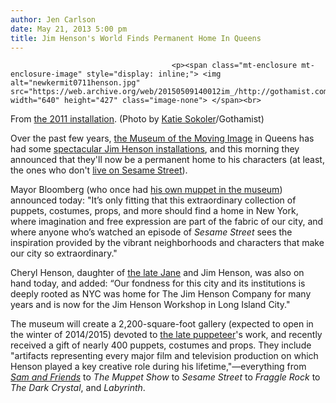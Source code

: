 ```yaml
---
author: Jen Carlson
date: May 21, 2013 5:00 pm
title: Jim Henson's World Finds Permanent Home In Queens
---
```


	
										<p><span class="mt-enclosure mt-enclosure-image" style="display: inline;"> <img alt="newkermit0711henson.jpg" src="https://web.archive.org/web/20150509140012im_/http://gothamist.com/attachments/arts_jen/newkermit0711henson.jpg" width="640" height="427" class="image-none"> </span><br>
<span class="photo_caption">From <a href="https://web.archive.org/web/20150509140012/http://gothamist.com/2011/07/13/in_which_we_enter_jim_hensons_fanta.php#photo-1">the 2011 installation</a>. (Photo by <a href="https://web.archive.org/web/20150509140012/http://colormekatie.blogspot.com/">Katie Sokoler</a>/Gothamist)</span></p>

<p>Over the past few years, <a href="https://web.archive.org/web/20150509140012/http://www.movingimage.us/">the Museum of the Moving Image</a> in Queens has had some <a href="https://web.archive.org/web/20150509140012/http://gothamist.com/2011/07/13/in_which_we_enter_jim_hensons_fanta.php">spectacular Jim Henson installations</a>, and this morning they announced that they&apos;ll now be a permanent home to his characters (at least, the ones who don&apos;t <a href="https://web.archive.org/web/20150509140012/http://gothamist.com/2008/12/12/visiting_sesame_street.php#photo-1">live on Sesame Street</a>).</p>

<p>Mayor Bloomberg (who once had <a href="https://web.archive.org/web/20150509140012/http://gothamist.com/2011/12/19/you_now_have_until_march_to_visit_m.php">his own muppet in the museum</a>) announced today: &quot;It&#x2019;s only fitting that this extraordinary collection of puppets, costumes, props, and more should find a home in New York, where imagination and free expression are part of the fabric of our city, and where anyone who&#x2019;s watched an episode of <em>Sesame Street</em> sees the inspiration provided by the vibrant neighborhoods and characters that make our city so extraordinary.&quot;</p>

<p>Cheryl Henson, daughter of <a href="https://web.archive.org/web/20150509140012/http://gothamist.com/2013/04/03/muppets_co-creator_jane_henson.php">the late Jane</a> and Jim Henson, was also on hand today, and added: &#x201C;Our fondness for this city and its institutions is deeply rooted as NYC was home for The Jim Henson Company for many years and is now for the Jim Henson Workshop in Long Island City.&quot;</p>

<p>The museum will create a 2,200-square-foot gallery (expected to open in the winter of 2014/2015) devoted to <a href="https://web.archive.org/web/20150509140012/http://gothamist.com/tags/jimhenson">the late puppeteer</a>&apos;s work, and recently received a gift of nearly 400 puppets, costumes and props. They include &quot;artifacts representing every major film and television production on which Henson played a key creative role during his lifetime,&quot;&#x2014;everything from <a href="https://web.archive.org/web/20150509140012/http://gothamist.com/2011/04/19/kermit_the_lizard.php"><em>Sam and Friends</em></a> to <em>The Muppet Show</em> to <em>Sesame Street</em> to <em>Fraggle Rock</em> to <em>The Dark Crystal</em>, and <em>Labyrinth</em>.</p>					
										
									
				